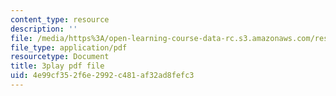 ```yaml
---
content_type: resource
description: ''
file: /media/https%3A/open-learning-course-data-rc.s3.amazonaws.com/res-env-003-earthdnas-climate-101-fall-2019/4e99cf352f6e2992c481af32ad8fefc3_L8N_KZBHeIA.pdf
file_type: application/pdf
resourcetype: Document
title: 3play pdf file
uid: 4e99cf35-2f6e-2992-c481-af32ad8fefc3
---
```

